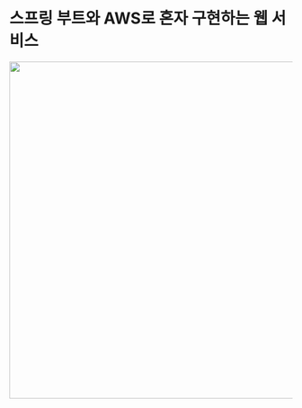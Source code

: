
<h1>스프링 부트와 AWS로 혼자 구현하는 웹 서비스</h1>

<img src="https://user-images.githubusercontent.com/72852508/203022438-a9c1e8a2-edbc-48e4-bd40-5014c0e19ace.jpg" widith="1400" height="600">
<p></p>
